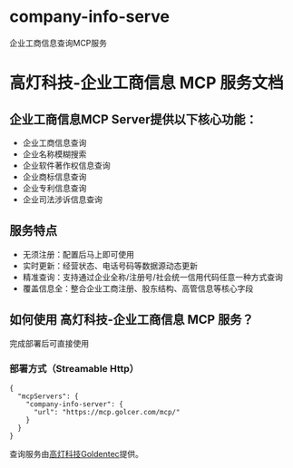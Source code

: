# company-info-serve
企业工商信息查询MCP服务

# 高灯科技-企业工商信息 MCP 服务文档

## 企业工商信息MCP Server提供以下核心功能：

- 企业工商信息查询
- 企业名称模糊搜索
- 企业软件著作权信息查询
- 企业商标信息查询
- 企业专利信息查询
- 企业司法涉诉信息查询

## 服务特点
- 无须注册：配置后马上即可使用
- 实时更新：经营状态、电话号码等数据源动态更新
- 精准查询：支持通过企业全称/注册号/社会统一信用代码任意一种方式查询
- 覆盖信息全：整合企业工商注册、股东结构、高管信息等核心字段

## 如何使用 高灯科技-企业工商信息 MCP 服务？

完成部署后可直接使用

### 部署方式（Streamable Http）

```
{
  "mcpServers": {
    "company-info-server": {
      "url": "https://mcp.golcer.com/mcp/"
    }
  }
}
```

查询服务由[高灯科技Goldentec](https://www.goldentec.com/ "高灯科技Goldentec")提供。
